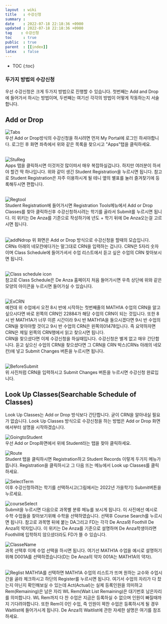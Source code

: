 ```yaml
---
layout  : wiki
title   : 수강신청
summary : 
date    : 2022-07-18 22:18:36 +0900
updated : 2022-07-18 22:18:36 +0900
tag    : 수강신청
toc     : true
public  : true
parent  : [[index]]
latex   : false
---
```

* TOC
{:toc}

### 두가지 방법의 수강신청
우선 수강신청은 크게 두가지 방법으로 진행할 수 있습니다. 첫번째는 Add and Drop에 들어가서 하시는 방법이며, 두번째는  여기선 각각의 방법이 어떻게 작동하는지 서술합니다.  


## Add or Drop
![Tabs](https://user-images.githubusercontent.com/108209464/180726719-bfb638d7-66b7-4d5d-97f2-b1f27a01fb6d.PNG)  
우선 Add or Drop방식의 수강신청을 하시려면 먼저 My Portal에 로그인 하셔야합니다. 로그인 후 화면 좌측에서 위와 같은 목록을 찾으시고 "Apps"탭을 클릭하세요.  
<br/>  

![StuReg](https://user-images.githubusercontent.com/108209464/180726828-65d713a2-509d-4f45-884f-9e8e42c6e70a.PNG)  
Apps 탭을 클릭하시면 이것저것 많이떠서 매우 복잡하실겁니다. 하지만 여러분이 하셔야 할건 딱 하나입니다. 위와 같이 생긴 Student Registration을 누르시면 됩니다. 참고로 Student Registration은 자주 이용하시게 될 테니 옆의 별표를 눌러 즐겨찾기에 등록해두시면 편합니다.  
<br/>  

![Regtool](https://user-images.githubusercontent.com/108209464/180726880-56db3d6a-0d45-4478-96e3-4bbb4294c043.PNG)  
Student Registration에 들어가시면 Registration Tools메뉴에서 Add or Drop Classes를 찾아 클릭하신후 수강신청하시려는 학기를 골라서 Submit를 누르시면 됩니다. 이 위키는 De Anza를 기준으로 작성하기에 년도 + 학기 뒤에 De Anza오는걸 고르시면 됩니다.  
<br/>

![addNdrop](https://user-images.githubusercontent.com/108209464/179709555-16e0bdf8-2a4c-4ff5-bbc3-a45b3438a184.PNG)
위 화면은 Add or Drop 방식으로 수강신청을 할때의 모습입니다. CRNs 아래의 네모칸에다가는 말그대로 CRN을 입력하는 겁니다. CRN은 5자리 숫자이며 Class Schedule에 들어가셔서 수업 리스트에서 듣고 싶은 수업의 CRN 찾아보시면 됩니다.  
<br/>

![Class schedule icon](https://user-images.githubusercontent.com/108209464/180726988-88eb490d-af97-4cff-8e36-785f5fe773d8.PNG)  
참고로 Class Schedule은 De Anza 홈페이지 처음 들어가시면 우측 상단에 위와 같은 모양의 아이콘을 누르시면 들어가실 수 있습니다.   
<br/>

![ExCRN](https://user-images.githubusercontent.com/108209464/180727078-a4bf7b73-6ad3-4152-a762-635208019c65.PNG)  
예컨데 위 수업에서 오전 8시 반에 시작하는 첫번째줄의 MATH1A 수업의 CRN을 알고 싶으시다면 바로 왼쪽의 CRN인 22884가 해당 수업의 CRN이 되는 것입니다. 또한 8시 반 MATH1A가 너무 이른 시간이라 9시 반 MATH1A을 들으시겠다면 9시 반 수업의 CRN을 찾아야할 것이고 9시 반 수업의 CRN은 왼쪽의01478입니다. 즉 요약하자면 CRN은 제일 왼쪽의 CRN행에서 읽고 찾으시면 됩니다.  
CRN을 찾으셨다면 이제 수강신청을 하실때입니다. 수강신청은 별게 없고 매우 간단합니다. 듣고 싶으신 수업의 CRN을 찾으셨다면 그 CRN을 CRN 박스(CRNs 아래의 네모칸)에 넣고 Submit Changes 버튼을 누르시면 됩니다.  
<br/>

![BeforeSubmit](https://user-images.githubusercontent.com/108209464/180727136-e9aea9e0-2278-4afe-9d45-4c764bf8c747.PNG)  
위 사진처럼 CRN을 입력하시고 Submit Changes 버튼을 누르시면 수강신청 완료입니다.



## Look Up Classes(Searchable Schedule of Classes)
Look Up Classes는 Add or Drop 방식보다 간단합니다. 굳이 CRN을 알아내실 필요가 없습니다. Look Up Classes 방식으로 수강신청을 하는 방법은 Add or Drop 화면에서부터 설명을 시작하겠습니다.  

![GoingtoStudent](https://user-images.githubusercontent.com/108209464/180727233-5f087652-e1b1-4329-bbe2-2d5a528b17a8.PNG)  
우선 Add or Drop화면에서 위에 Student라는 탭을 찾아 클릭하세요.  

![Route](https://user-images.githubusercontent.com/108209464/180733983-7ccbc158-ed79-41ca-a1bc-e3bf10248e55.PNG)  
Student 탭을 클릭하시면 Registration하고 Student Records 이렇게 두가지 메뉴가 뜹니다. Registration을 클릭하시고 그 다음 뜨는 메뉴에서 Look up Classes를 클릭하세요.  

![SelectTerm](https://user-images.githubusercontent.com/108209464/180734452-197a0fee-922b-490f-ab19-82c841f749b7.PNG)  
이후 수강신청하려는 학기를 선택하시고(그림에서는 2022년 가을학기) Submit버튼을 누르세요.  

![courseSelect](https://user-images.githubusercontent.com/108209464/180735078-11ba7207-328f-4d19-8109-682a2349e3a4.PNG)  
Submit을 누르시면 다음으로 과목별 분류 메뉴를 보시게 됩니다. 이 사진에선 예시로 수학 수업들을 찾아보기위해 수학을 선택하였습니다. 선택후 Course Search를 누르시면 됩니다. 참고로 과목명 뒤에 붙는 DA그리고 FD는 각각 De Anza와 Foothill De Anza의 약자입니다. 이 위키는 De Anza를 기준으로 설명하며 De Anza학생이라면 Foothill에 입학하지 않으셨더라도 FD가 뜰 수 있습니다.  

![ClasseName](https://user-images.githubusercontent.com/108209464/180735978-6000befd-91ee-4c8a-9859-66dc4fa7dbe9.PNG)  
과목 선택후 이제 수업 선택을 하시면 됩니다. 여기선 MATH1A 수업을 예시로 설명허기 위해 D001A를 선택하겠습니다(D는 De Anza의 약자 001A는 MATH1A의 약자).  
<br/>

![Reglist](https://user-images.githubusercontent.com/108209464/180736846-b0f9147c-215d-4f5d-8c65-7b57aded07fd.PNG)
MATH1A를 선택하면 MATH1A 수업의 리스트가 뜨며 원하는 교수와 수업시간을 골라 체크하시고 하단의 Register를 누르시면 됩니다. 여기서 수업의 자리가 다 찼는지 아닌지 확인해보실 수 있는데 Act(Actual)는 실제 등록인원을 의미하고 Rem(Remaining)은 남은 자리 WL Rem(Wait List Remaining)은 대기번호 남은자리를 의미합니다. WL Rem까지 다 찬 수업은 지금은 등록하실 수 없으며 인원이 빠질때까지 기다려야합니다. 또한 Rem이 0인 수업, 즉 인원이 꽉찬 수업은 등록하시게 될 경우 Waitlist에 들어가시게 됩니다. De Anza의 Waitlist에 관한 자세한 설명은 여기를 참조하세요.



